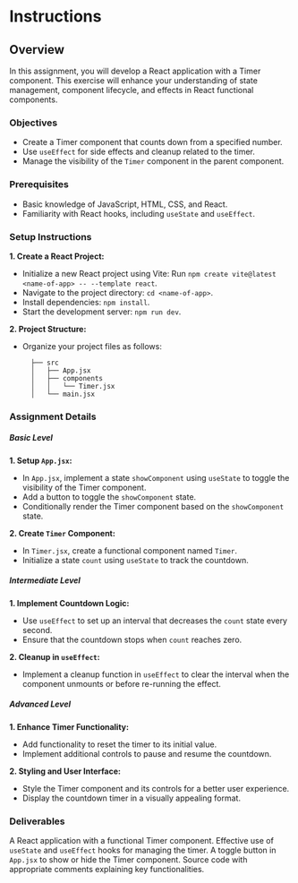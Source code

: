 # Instructions

## Overview

In this assignment, you will develop a React application with a Timer component. This exercise will enhance your understanding of state management, component lifecycle, and effects in React functional components.

### Objectives

- Create a Timer component that counts down from a specified number.
- Use `useEffect` for side effects and cleanup related to the timer.
- Manage the visibility of the `Timer` component in the parent component.

### Prerequisites

- Basic knowledge of JavaScript, HTML, CSS, and React.
- Familiarity with React hooks, including `useState` and `useEffect`.

### Setup Instructions

<b>1. Create a React Project:</b>

- Initialize a new React project using Vite: Run `npm create vite@latest <name-of-app> -- --template react`.
- Navigate to the project directory: `cd <name-of-app>`.
- Install dependencies: `npm install`.
- Start the development server: `npm run dev`.

<b>2. Project Structure:</b>

- Organize your project files as follows:

        ├── src
        │   ├── App.jsx
        │   ├── components
        │   │   └── Timer.jsx
        │   └── main.jsx

### Assignment Details

##### Basic Level

<b>1. Setup `App.jsx`:</b>

- In `App.jsx`, implement a state `showComponent` using `useState` to toggle the visibility of the Timer component.
- Add a button to toggle the `showComponent` state.
- Conditionally render the Timer component based on the `showComponent` state.

<b>2. Create `Timer` Component:</b>

- In `Timer.jsx`, create a functional component named `Timer`.
- Initialize a state `count` using `useState` to track the countdown.

##### Intermediate Level

<b>1. Implement Countdown Logic:</b>

- Use `useEffect` to set up an interval that decreases the `count` state every second.
- Ensure that the countdown stops when `count` reaches zero.

<b>2. Cleanup in `useEffect`:</b>

- Implement a cleanup function in `useEffect` to clear the interval when the component unmounts or before re-running the effect.

##### Advanced Level

<b>1. Enhance Timer Functionality:</b>

- Add functionality to reset the timer to its initial value.
- Implement additional controls to pause and resume the countdown.

<b>2. Styling and User Interface:</b>

- Style the Timer component and its controls for a better user experience.
- Display the countdown timer in a visually appealing format.

### Deliverables

A React application with a functional Timer component.
Effective use of `useState` and `useEffect` hooks for managing the timer.
A toggle button in `App.jsx` to show or hide the Timer component.
Source code with appropriate comments explaining key functionalities.